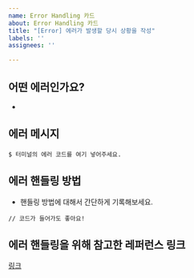 ```yaml
---
name: Error Handling 카드
about: Error Handling 카드
title: "[Error] 에러가 발생할 당시 상황을 작성"
labels: ''
assignees: ''

---
```


## 어떤 에러인가요?
- 
## 에러 메시지
```
$ 터미널의 에러 코드를 여기 넣어주세요.
```
## 에러 핸들링 방법
- 핸들링 방법에 대해서 간단하게 기록해보세요.
```
// 코드가 들어가도 좋아요!
```
## 에러 핸들링을 위해 참고한 레퍼런스 링크
[링크]()
